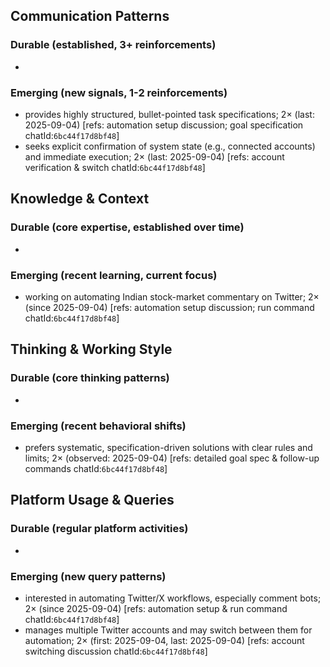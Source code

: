 ## Communication Patterns
### Durable (established, 3+ reinforcements)
- 

### Emerging (new signals, 1-2 reinforcements)
- provides highly structured, bullet-pointed task specifications; 2× (last: 2025-09-04) [refs: automation setup discussion; goal specification chatId:`6bc44f17d8bf48`]
- seeks explicit confirmation of system state (e.g., connected accounts) and immediate execution; 2× (last: 2025-09-04) [refs: account verification & switch chatId:`6bc44f17d8bf48`]

## Knowledge & Context
### Durable (core expertise, established over time)
- 

### Emerging (recent learning, current focus)
- working on automating Indian stock-market commentary on Twitter; 2× (since 2025-09-04) [refs: automation setup discussion; run command chatId:`6bc44f17d8bf48`]

## Thinking & Working Style
### Durable (core thinking patterns)
- 

### Emerging (recent behavioral shifts)
- prefers systematic, specification-driven solutions with clear rules and limits; 2× (observed: 2025-09-04) [refs: detailed goal spec & follow-up commands chatId:`6bc44f17d8bf48`]

## Platform Usage & Queries
### Durable (regular platform activities)
- 

### Emerging (new query patterns)
- interested in automating Twitter/X workflows, especially comment bots; 2× (since 2025-09-04) [refs: automation setup & run command chatId:`6bc44f17d8bf48`]
- manages multiple Twitter accounts and may switch between them for automation; 2× (first: 2025-09-04, last: 2025-09-04) [refs: account switching discussion chatId:`6bc44f17d8bf48`]